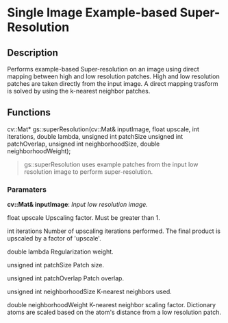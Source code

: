 # Single Image Example-based Super-Resolution

## Description

Performs example-based Super-resolution on an image using direct mapping between high and low resolution patches. High and low resolution patches are taken directly from the input image. A direct mapping trasform is solved by using the k-nearest neighbor patches.

## Functions

cv::Mat* gs::superResolution(cv::Mat& inputImage, float upscale, int iterations, double lambda, unsigned int patchSize
							unsigned int patchOverlap, unsigned int neighborhoodSize, double neighborhoodWeight);

> gs::superResolution uses example patches from the input low resolution image to perform super-resolution.

### Paramaters

**cv::Mat& inputImage**: *Input low resolution image.*

float upscale
	Upscaling factor. Must be greater than 1.

int iterations
	Number of upscaling iterations performed. The final product is upscaled by a factor of 'upscale'.

double lambda
	Regularization weight. 

unsigned int patchSize
	Patch size.

unsigned int patchOverlap
	Patch overlap.

unsigned int neighborhoodSize
	K-nearest neighbors used.

double neighborhoodWeight
	K-nearest neighbor scaling factor. Dictionary atoms are scaled based on the atom's distance from a low resolution patch.